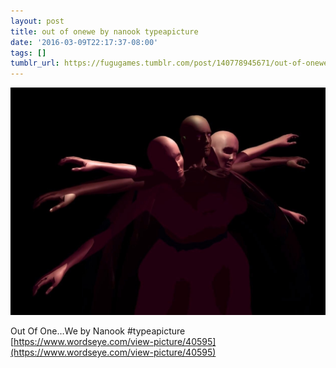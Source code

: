 ```yaml
---
layout: post
title: out of onewe by nanook typeapicture
date: '2016-03-09T22:17:37-08:00'
tags: []
tumblr_url: https://fugugames.tumblr.com/post/140778945671/out-of-onewe-by-nanook-typeapicture
---
```

 ![](/tumblr_files/tumblr_o3szte2Mln1tgne1po1_1280.jpg)  

Out Of One…We by Nanook #typeapicture  
[https://www.wordseye.com/view-picture/40595](https://www.wordseye.com/view-picture/40595)

